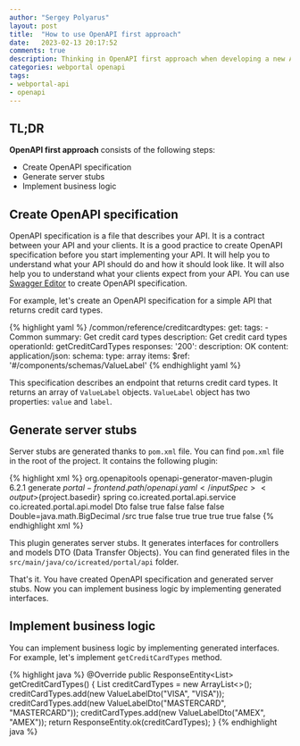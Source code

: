 ```yaml
---
author: "Sergey Polyarus"
layout: post
title:  "How to use OpenAPI first approach"
date:   2023-02-13 20:17:52
comments: true
description: Thinking in OpenAPI first approach when developing a new API
categories: webportal openapi
tags: 
- webportal-api
- openapi
---
```


## TL;DR
**OpenAPI first approach** consists of the following steps:
* Create OpenAPI specification
* Generate server stubs
* Implement business logic

## Create OpenAPI specification
OpenAPI specification is a file that describes your API. It is a contract between your API and your clients. It is a good practice to create OpenAPI specification before you start implementing your API. It will help you to understand what your API should do and how it should look like. It will also help you to understand what your clients expect from your API. You can use [Swagger Editor](https://editor.swagger.io/) to create OpenAPI specification. 


For example, let's create an OpenAPI specification for a simple API that returns credit card types.

{% highlight yaml %}
  /common/reference/creditcardtypes:
    get:
      tags:
        - Common
      summary: Get credit card types
      description: Get credit card types
      operationId: getCreditCardTypes
      responses:
        '200':
          description: OK
          content:
            application/json:
              schema:
                type: array
                items:
                  $ref: '#/components/schemas/ValueLabel'
{% endhighlight yaml %}

This specification describes an endpoint that returns credit card types. It returns an array of `ValueLabel` objects. `ValueLabel` object has two properties: `value` and `label`.



## Generate server stubs
Server stubs are generated thanks to `pom.xml` file. You can find `pom.xml` file in the root of the project. It contains the following plugin:

{% highlight xml %}
  <plugin>
    <groupId>org.openapitools</groupId>
    <artifactId>openapi-generator-maven-plugin</artifactId>
    <version>6.2.1</version>
    <executions>
		  <execution> 
        <goals>
            <goal>generate</goal>
        </goals>
        <configuration>
            <inputSpec>${portal-frontend.path}/openapi.yaml</inputSpec>
            <output>${project.basedir}</output>
            <generatorName>spring</generatorName>
            <apiPackage>co.icreated.portal.api.service</apiPackage>
            <modelPackage>co.icreated.portal.api.model</modelPackage>
            <modelNameSuffix>Dto</modelNameSuffix>
            <generateApiTests>false</generateApiTests>
            <generateModelTests>true</generateModelTests>
            <generateModelDocumentation>false</generateModelDocumentation>
            <generateSupportingFiles>false</generateSupportingFiles>
            <globalProperties>
              <apiTests>false</apiTests>
            </globalProperties>
            <typeMappings>
              <typeMapping>Double=java.math.BigDecimal</typeMapping>
          </typeMappings>
            <configOptions>
                <sourceFolder>/src</sourceFolder>
                <interfaceOnly>true</interfaceOnly>
                <openApiNullable>false</openApiNullable>
                <hideGenerationTimestamp>true</hideGenerationTimestamp>
                <skipDefaultInterface>true</skipDefaultInterface>
                <useTags>true</useTags>
                <useBeanValidation>true</useBeanValidation>
                <performBeanValidation>false</performBeanValidation>
            </configOptions>
        </configuration>
		    </execution>
		  </executions>
  </plugin>
{% endhighlight xml %}

This plugin generates server stubs. It generates interfaces for controllers and models DTO (Data Transfer Objects). You can find generated files in the `src/main/java/co/icreated/portal/api` folder.

That's it. You have created OpenAPI specification and generated server stubs. Now you can implement business logic by implementing generated interfaces.


## Implement business logic
You can implement business logic by implementing generated interfaces. For example, let's implement `getCreditCardTypes` method.

{% highlight java %}
  @Override
  public ResponseEntity<List<ValueLabelDto>> getCreditCardTypes() {
    List<ValueLabelDto> creditCardTypes = new ArrayList<>();
    creditCardTypes.add(new ValueLabelDto("VISA", "VISA"));
    creditCardTypes.add(new ValueLabelDto("MASTERCARD", "MASTERCARD"));
    creditCardTypes.add(new ValueLabelDto("AMEX", "AMEX"));
    return ResponseEntity.ok(creditCardTypes);
  }
{% endhighlight java %}

